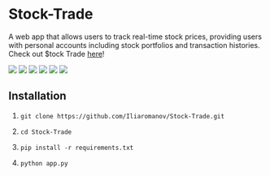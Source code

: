 
<!--<img src="demo/Logo.png" alt="$tock Trade" style="text-align: center" />-->
# Stock-Trade

<!--A stock trading simulator web app via which users can buy and sell stocks with real-time prices from the IEX stock exchange.-->A web app that allows users to track real-time stock prices, providing users with personal accounts including stock portfolios and transaction histories. Check out $tock Trade <a href="https://ilia-stock-trade.herokuapp.com/" target="_top">here</a>!

<img src="https://img.shields.io/badge/-Python-blue" /> <img src="https://img.shields.io/badge/-Flask-green" /> <img src="https://img.shields.io/badge/-PostgreSQL-red" /> <img src="https://img.shields.io/badge/-IEX_Cloud_API-orange" /> <img src="https://img.shields.io/badge/-HTML5-yellow" /> <img src="https://img.shields.io/badge/-CSS-purple" />
<!--[Python](https://img.shields.io/badge/-Python-yellow) [Flask](https://img.shields.io/badge/-Flask-green) [PostgreSQL](https://img.shields.io/badge/-PostgreSQL-orange)-->

<!--## ✨ Features
- Intuitive interface that allows users to view their stock portfolios and transaction history.
- Fully functioning user account system utilizing a PostgreSQL database and Flask sessions.
- Real time stock prices obtained using the IEX stock exchange API.
-->

## <!--⚙--> Installation 

1. `git clone https://github.com/Iliaromanov/Stock-Trade.git`

2. `cd Stock-Trade`

3. `pip install -r requirements.txt`

4. `python app.py`

<!--Made with ❤ by [Ilia](https://github.com/Iliaromanov) 😁
https://ilia-stock-trade.herokuapp.com/-->
